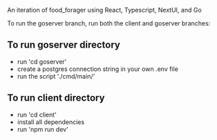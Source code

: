 An iteration of food_forager using React, Typescript, NextUI, and Go

To run the goserver branch, run both the client and goserver branches:

## To run goserver directory
- run 'cd goserver'
- create a postgres connection string in your own .env file
- run the script './cmd/main/'

## To run client directory
- run 'cd client'
- install all dependencies
- run 'npm run dev'